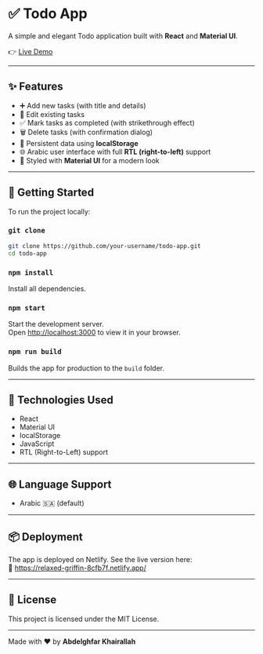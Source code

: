 # ✅ Todo App

A simple and elegant Todo application built with **React** and **Material UI**.

👉 [Live Demo](https://relaxed-griffin-8cfb7f.netlify.app/)

---

## ✨ Features

- ➕ Add new tasks (with title and details)  
- 📝 Edit existing tasks  
- ✅ Mark tasks as completed (with strikethrough effect)  
- 🗑️ Delete tasks (with confirmation dialog)  
- 💾 Persistent data using **localStorage**  
- 🌐 Arabic user interface with full **RTL (right-to-left)** support  
- 🎨 Styled with **Material UI** for a modern look  

---

## 🚀 Getting Started

To run the project locally:

### `git clone`

```bash
git clone https://github.com/your-username/todo-app.git
cd todo-app
```

### `npm install`

Install all dependencies.

### `npm start`

Start the development server.  
Open [http://localhost:3000](http://localhost:3000) to view it in your browser.

### `npm run build`

Builds the app for production to the `build` folder.

---

## 🔧 Technologies Used

- React  
- Material UI  
- localStorage  
- JavaScript  
- RTL (Right-to-Left) support  

---

## 🌐 Language Support

- Arabic 🇸🇦 (default)

---

## 📦 Deployment

The app is deployed on Netlify. See the live version here:  
🔗 https://relaxed-griffin-8cfb7f.netlify.app/

---

## 📄 License

This project is licensed under the MIT License.

---

Made with ❤️ by **Abdelghfar Khairallah**
